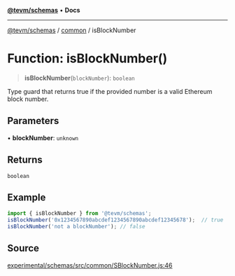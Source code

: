 [**@tevm/schemas**](../../README.md) • **Docs**

***

[@tevm/schemas](../../modules.md) / [common](../README.md) / isBlockNumber

# Function: isBlockNumber()

> **isBlockNumber**(`blockNumber`): `boolean`

Type guard that returns true if the provided number is a valid Ethereum block number.

## Parameters

• **blockNumber**: `unknown`

## Returns

`boolean`

## Example

```ts
import { isBlockNumber } from '@tevm/schemas';
isBlockNumber('0x1234567890abcdef1234567890abcdef12345678');  // true
isBlockNumber('not a blockNumber'); // false
````

## Source

[experimental/schemas/src/common/SBlockNumber.js:46](https://github.com/evmts/tevm-monorepo/blob/main/experimental/schemas/src/common/SBlockNumber.js#L46)
